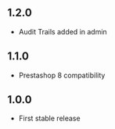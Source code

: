 ## 1.2.0

- Audit Trails added in admin

## 1.1.0

- Prestashop 8 compatibility

## 1.0.0

- First stable release